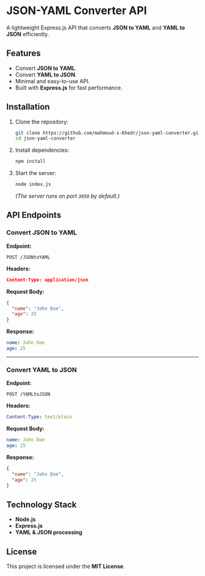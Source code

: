 # JSON-YAML Converter API  

A lightweight Express.js API that converts **JSON to YAML** and **YAML to JSON** efficiently.  

## Features  

- Convert **JSON to YAML**.  
- Convert **YAML to JSON**.  
- Minimal and easy-to-use API.  
- Built with **Express.js** for fast performance.  

## Installation  

1. Clone the repository:  
   ```sh
   git clone https://github.com/mahmoud-s-Khedr/json-yaml-converter.git
   cd json-yaml-converter
   ```
2. Install dependencies:  
   ```sh
   npm install
   ```
3. Start the server:  
   ```sh
   node index.js
   ```
   _(The server runs on port `3050` by default.)_  

## API Endpoints  

### Convert JSON to YAML  
**Endpoint:**  
```
POST /JSONtoYAML
```  
**Headers:**  
```json
Content-Type: application/json
```
**Request Body:**  
```json
{
  "name": "John Doe",
  "age": 25
}
```
**Response:**  
```yaml
name: John Doe
age: 25
```

---

### Convert YAML to JSON  
**Endpoint:**  
```
POST /YAMLtoJSON
```  
**Headers:**  
```yaml
Content-Type: text/plain
```
**Request Body:**  
```yaml
name: John Doe
age: 25
```
**Response:**  
```json
{
  "name": "John Doe",
  "age": 25
}
```


## Technology Stack  

- **Node.js**  
- **Express.js**  
- **YAML & JSON processing**  

## License  

This project is licensed under the **MIT License**.